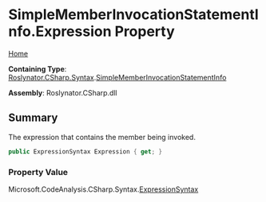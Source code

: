 # SimpleMemberInvocationStatementInfo\.Expression Property

[Home](../../../../../README.md)

**Containing Type**: [Roslynator.CSharp.Syntax](../../README.md)\.[SimpleMemberInvocationStatementInfo](../README.md)

**Assembly**: Roslynator\.CSharp\.dll

## Summary

The expression that contains the member being invoked\.

```csharp
public ExpressionSyntax Expression { get; }
```

### Property Value

Microsoft\.CodeAnalysis\.CSharp\.Syntax\.[ExpressionSyntax](https://docs.microsoft.com/en-us/dotnet/api/microsoft.codeanalysis.csharp.syntax.expressionsyntax)

